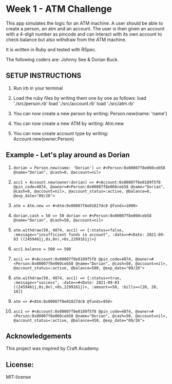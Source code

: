 # Week 1 - ATM Challenge

This app simulates the logic for an ATM machine. A user should be able to create a person, an atm and an account. The user is then given an account with a 4-digit number as pincode and can interact with its own account to check balance but also withdraw from the ATM machine.

It is written in Ruby and tested with RSpec.

The following coders are: Johnny See & Dorian Buck.

## SETUP INSTRUCTIONS

1. Run irb in your terminal

2. Load the ruby files by writing them one by one as follows:
   load './src/person.rb'
   load './src/account.rb'
   load './src/atm.rb'

3. You can now create a new person by writing:
   Person.new(name: 'name')

4. You can now create a new ATM by writing:
   Atm.new

5. You can now create account type by writing:
   Account.new(owner:Person)

## Example - Let's play around as Dorian

1.  `dorian = Person.new(name: 'Dorian') => #<Person:0x00007f8e060ceb58 @name="Dorian", @cash=0, @account=nil>`

2.  `acc1 = Account.new(owner:dorian) => #<Account:0x00007f8e0189f5f8 @pin_code=4874, @owner=#<Person:0x00007f8e060ceb58 @name="Dorian", @cash=0, @account=nil>, @account_status=:active, @balance=0, @exp_date="09/26">`

3.  `atm = Atm.new => #<Atm:0x00007f8e01827dc8 @funds=1000>`

4.  `dorian.cash = 50 => 50 dorian => #<Person:0x00007f8e060ceb58 @name="Dorian", @cash=50, @account=nil>`
    
5.  `atm.withdraw(50, 4874, acc1) => {:status=>false, :message=>"insufficient funds in account", :date=>#<Date: 2021-09-03 ((2459461j,0s,0n),+0s,2299161j)>}`

6.  `acc1.balance = 500 => 500`

7.  `acc1 => #<Account:0x00007f8e0189f5f8 @pin_code=4874, @owner=#<Person:0x00007f8e060ceb58 @name="Dorian", @cash=50, @account=nil>, @account_status=:active, @balance=500, @exp_date="09/26">`

8.  `atm.withdraw(50, 4874, acc1) => {:status=>true, :message=>"success", :date=>#<Date: 2021-09-03 ((2459461j,0s,0n),+0s,2299161j)>, :amount=>50, :bills=>[20, 20, 10]}`

9.  `atm => #<Atm:0x00007f8e01827dc8 @funds=950>`

10. `acc1 => #<Account:0x00007f8e0189f5f8 @pin_code=4874, @owner=#<Person:0x00007f8e060ceb58 @name="Dorian", @cash=50, @account=nil>, @account_status=:active, @balance=450, @exp_date="09/26">`

## Acknowledgements

This project was inspired by Craft Academy.

## License:

MIT-license
